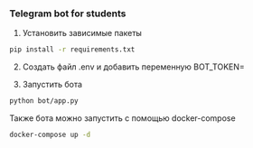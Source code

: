 ### Telegram bot for students

1. Установить зависимые пакеты
```sh
pip install -r requirements.txt
```
2. Создать файл .env и добавить переменную BOT_TOKEN=<Telegram token>


3. Запустить бота
```sh
python bot/app.py
```


Также бота можно запустить с помощью docker-compose
```sh
docker-compose up -d
```